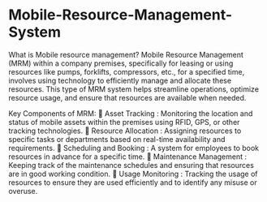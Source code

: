 # Mobile-Resource-Management-System

What is Mobile resource management? 
Mobile Resource Management (MRM) within a company premises, specifically for leasing or using resources like pumps, forklifts, compressors, etc., for a specified time, involves using technology to efficiently manage and allocate these resources. This type of MRM system helps streamline operations, optimize resource usage, and ensure that resources are available when needed.

Key Components of MRM:
	Asset Tracking :  Monitoring the location and status of mobile assets within the premises using RFID, GPS, or other tracking technologies.
	Resource Allocation :  Assigning resources to specific tasks or departments based on real-time availability and requirements.
	Scheduling and Booking :  A system for employees to book resources in advance for a specific time.
	Maintenance Management :  Keeping track of the maintenance schedules and ensuring that resources are in good working condition.
	Usage Monitoring :  Tracking the usage of resources to ensure they are used efficiently and to identify any misuse or overuse.
